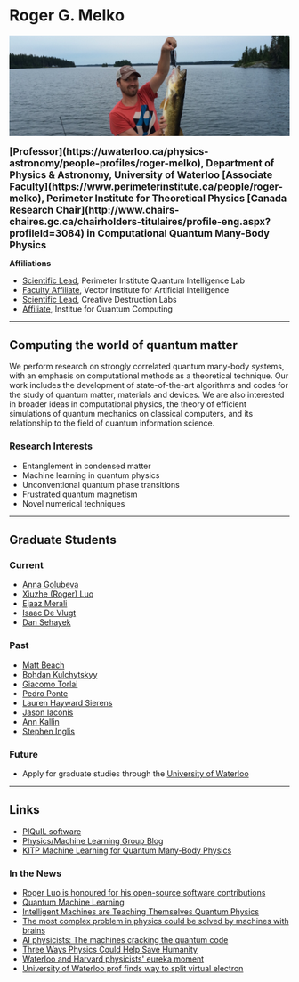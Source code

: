 # Roger G. Melko
![Roger G. Melko](/assets/fishing.jpg)

<SPAN STYLE="font-size: 13pt;font-weight:bold">
[Professor](https://uwaterloo.ca/physics-astronomy/people-profiles/roger-melko), Department of Physics & Astronomy, University of Waterloo
</SPAN>

<SPAN STYLE="font-size: 13pt;font-weight:bold">
[Associate Faculty](https://www.perimeterinstitute.ca/people/roger-melko), Perimeter Institute for Theoretical Physics
</SPAN>

<SPAN STYLE="font-size: 13pt;font-weight:bold">
[Canada Research Chair](http://www.chairs-chaires.gc.ca/chairholders-titulaires/profile-eng.aspx?profileId=3084) in Computational Quantum Many-Body Physics
</SPAN>

**Affiliations**
- [Scientific Lead](https://perimeterinstitute.ca/perimeter-institute-quantum-intelligence-lab-piquil), Perimeter Institute Quantum Intelligence Lab
- [Faculty Affiliate](https://vectorinstitute.ai/2018/09/24/vector-institute-introduces-faculty-affiliates/), Vector Institute for Artificial Intelligence
- [Scientific Lead](https://www.creativedestructionlab.com/people/roger-melko/), Creative Destruction Labs
- [Affiliate](https://services.iqc.uwaterloo.ca/people/profile/rmelko/), Institue for Quantum Computing

***

## Computing the world of quantum matter

We perform research on strongly correlated quantum many-body systems, with an emphasis on computational methods as a theoretical technique. 
Our work includes the development of state-of-the-art algorithms and codes for the study of quantum matter, materials and devices.
We are also interested in broader ideas in computational physics, the theory of efficient simulations of quantum mechanics on classical computers, and its relationship to the field of quantum information science.

### Research Interests
- Entanglement in condensed matter
- Machine learning in quantum physics
- Unconventional quantum phase transitions
- Frustrated quantum magnetism
- Novel numerical techniques

***

## Graduate Students

### Current
- [Anna Golubeva](https://annagolubeva.github.io)
- [Xiuzhe (Roger) Luo](http://rogerluo.me)
- [Ejaaz Merali](https://github.com/emerali)
- [Isaac De Vlugt](https://uwaterloo.ca/science/alumni-and-friends/science-alumni-awards/science-alumni-gold-medal-award)
- [Dan Sehayek](https://ca.linkedin.com/in/dansehayek)

### Past
- [Matt Beach](https://uwspace.uwaterloo.ca/handle/10012/16239)
- [Bohdan Kulchytskyy](https://uwspace.uwaterloo.ca/handle/10012/15006)
- [Giacomo Torlai](https://uwspace.uwaterloo.ca/handle/10012/14196)
- [Pedro Ponte](https://uwspace.uwaterloo.ca/handle/10012/13035)
- [Lauren Hayward Sierens](https://uwspace.uwaterloo.ca/handle/10012/11897)
- [Jason Iaconis](https://uwspace.uwaterloo.ca/handle/10012/6966)
- [Ann Kallin](https://uwspace.uwaterloo.ca/handle/10012/8539)
- [Stephen Inglis](https://uwspace.uwaterloo.ca/handle/10012/7940)

### Future
- Apply for graduate studies through the [University of Waterloo](https://uwaterloo.ca/physics-astronomy/graduate-studies)

***

## Links
- [PIQuIL software](https://github.com/PIQuIL)
- [Physics/Machine Learning Group Blog](https://physicsml.github.io)
- [KITP Machine Learning for Quantum Many-Body Physics](https://machine19.github.io)
 
### In the News
- [Roger Luo is honoured for his open-source software contributions](https://perimeterinstitute.ca/news/inaugural-wittek-quantum-prize-awarded-perimeter-phd-student)
- [Quantum Machine Learning](https://insidetheperimeter.ca/quantum-machine-learning/)
- [Intelligent Machines are Teaching Themselves Quantum Physics](https://motherboard.vice.com/en_us/article/vvxgja/machine-learning-quantum-physics-perimeter-institute-roger-melko)
- [The most complex problem in physics could be solved by machines with brains](https://qz.com/897033/applying-machine-learning-to-physics-could-be-the-way-to-build-the-first-quantum-computer/)
- [AI physicists: The machines cracking the quantum code](https://www.newscientist.com/article/mg23631490-400-ai-physicists-the-machines-cracking-the-quantum-code/)
- [Three Ways Physics Could Help Save Humanity](http://insidetheperimeter.ca/three-ways-physics-could-help-save-humanity/)
- [Waterloo and Harvard physicists' eureka moment](https://uwaterloo.ca/science/news/waterloo-and-harvard-physicists-eureka-moment)
- [University of Waterloo prof finds way to split virtual electron](http://www.therecord.com/news-story/2595812-uw-prof-finds-way-to-split-virtual-electron/)
